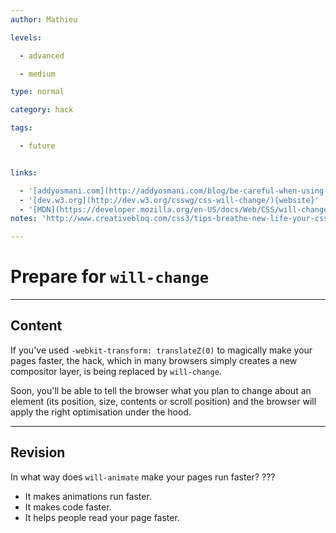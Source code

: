```yaml
---
author: Mathieu

levels:

  - advanced

  - medium

type: normal

category: hack

tags:

  - future


links:

  - '[addyosmani.com](http://addyosmani.com/blog/be-careful-when-using-null-transform-hacks-to-force-gpu-acceleration/){website}'
  - '[dev.w3.org](http://dev.w3.org/csswg/css-will-change/){website}'
  - '[MDN](https://developer.mozilla.org/en-US/docs/Web/CSS/will-change){documentation}'
notes: 'http://www.creativebloq.com/css3/tips-breathe-new-life-your-css-61411880'

---
```


# Prepare for `will-change`

---
## Content

If you've used `-webkit-transform: translateZ(0)` to magically make your pages faster, the hack, which in many browsers simply creates a new compositor layer, is being replaced by `will-change`. 

Soon, you'll be able to tell the browser what you plan to change about an element (its position, size, contents or scroll position) and the browser will apply the right optimisation under the hood.

---
## Revision

In what way does `will-animate` make your pages run faster? ???


* It makes animations run faster.
* It makes code faster.
* It helps people read your page faster.


